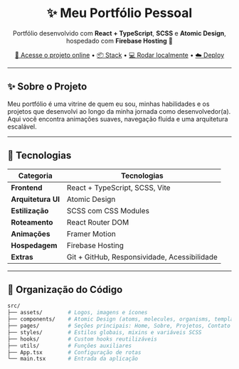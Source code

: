 <h1 align="center">✨ Meu Portfólio Pessoal</h1>

<p align="center">
  Portfólio desenvolvido com <strong>React + TypeScript</strong>, <strong>SCSS</strong> e <strong>Atomic Design</strong>, hospedado com <strong>Firebase Hosting</strong> 🚀
</p>

<p align="center">
  <a href="https://seu-portfolio.web.app" target="_blank">🔗 Acesse o projeto online</a> •
  <a href="#-tecnologias">📦 Stack</a> •
  <a href="#-como-executar">💻 Rodar localmente</a> •
  <a href="#-deploy-no-firebase">☁️ Deploy</a>
</p>

---

## ✨ Sobre o Projeto

Meu portfólio é uma vitrine de quem eu sou, minhas habilidades e os projetos que desenvolvi ao longo da minha jornada como desenvolvedor(a). Aqui você encontra animações suaves, navegação fluida e uma arquitetura escalável.

---

## 🔧 Tecnologias

| Categoria         | Tecnologias                                      |
|------------------|--------------------------------------------------|
| **Frontend**      | React + TypeScript, SCSS, Vite                  |
| **Arquitetura UI**| Atomic Design                                   |
| **Estilização**   | SCSS com CSS Modules                            |
| **Roteamento**    | React Router DOM                                |
| **Animações**     | Framer Motion                                   |
| **Hospedagem**    | Firebase Hosting                                |
| **Extras**        | Git + GitHub, Responsividade, Acessibilidade    |

---

## 🧠 Organização do Código

```bash
src/
├── assets/        # Logos, imagens e ícones
├── components/    # Atomic Design (atoms, molecules, organisms, templates)
├── pages/         # Seções principais: Home, Sobre, Projetos, Contato
├── styles/        # Estilos globais, mixins e variáveis SCSS
├── hooks/         # Custom hooks reutilizáveis
├── utils/         # Funções auxiliares
├── App.tsx        # Configuração de rotas
└── main.tsx       # Entrada da aplicação
